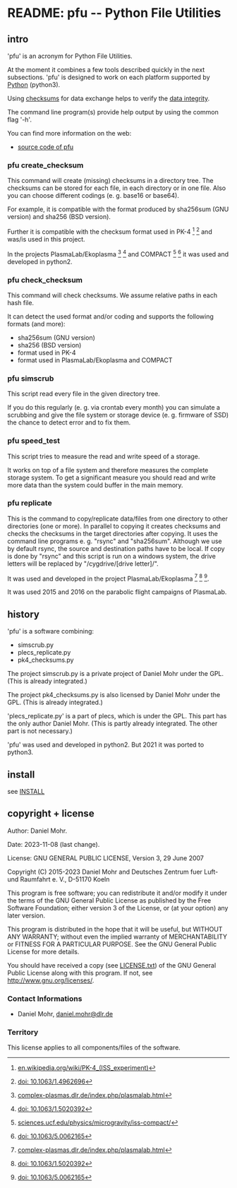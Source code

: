 # README: pfu -- Python File Utilities

## intro

'pfu' is an acronym for Python File Utilities.

At the moment it combines a few tools described quickly in the next subsections.
'pfu' is designed to work on each platform supported by
[Python](https://www.python.org/) (python3).

Using [checksums](https://en.wikipedia.org/wiki/Checksum)
for data exchange helps to verify the
[data integrity](https://en.wikipedia.org/wiki/Data_integrity).

The command line program(s) provide help output by using the common flag '-h'.

You can find more information on the web:

* [source code of pfu](https://gitlab.com/dlr-pa/pfu)

### pfu create_checksum

This command will create (missing) checksums in a directory tree.
The checksums can be stored for each file, in each directory or in one file.
Also you can choose different codings (e. g. base16 or base64).

For example, it is compatible with the format produced by
sha256sum (GNU version) and sha256 (BSD version).

Further it is compatible with the checksum format used in
PK-4 [^a] [^b] and was/is used in this project.

[^a]: [en.wikipedia.org/wiki/PK-4_(ISS_experiment)](https://en.wikipedia.org/wiki/PK-4_(ISS_experiment))
[^b]: [doi: 10.1063/1.4962696](https://doi.org/10.1063/1.4962696)

In the projects PlasmaLab/Ekoplasma [^c] [^d] and COMPACT [^e] [^f]
it was used and developed in python2.

[^c]: [complex-plasmas.dlr.de/index.php/plasmalab.html](https://complex-plasmas.dlr.de/index.php/plasmalab.html)
[^d]: [doi: 10.1063/1.5020392](https://dx.doi.org/10.1063/1.5020392)
[^e]: [sciences.ucf.edu/physics/microgravity/iss-compact/](https://sciences.ucf.edu/physics/microgravity/iss-compact/)
[^f]: [doi: 10.1063/5.0062165](https://doi.org/10.1063/5.0062165)

### pfu check_checksum

This command will check checksums. We assume relative paths in each hash file.

It can detect the used format and/or coding and supports the following
formats (and more):

* sha256sum (GNU version)
* sha256 (BSD version)
* format used in PK-4
* format used in PlasmaLab/Ekoplasma and COMPACT

### pfu simscrub

This script read every file in the given directory tree.

If you do this regularly (e. g. via crontab every month) you can
simulate a scrubbing and give the file system or storage device
(e. g. firmware of SSD) the chance to detect error and to fix them.

### pfu speed_test

This script tries to measure the read and write speed of a storage.

It works on top of a file system and therefore measures the complete storage
system. To get a significant measure you should read and write more data
than the system could buffer in the main memory.

### pfu replicate

This is the command to copy/replicate data/files from one directory to other
directories (one or more). In parallel to copying it creates checksums and
checks the checksums in the target directories after copying. It uses the
command line programs e. g. "rsync" and "sha256sum". Although we use by
default rsync, the source and destination paths have to be local. If copy is
done by "rsync" and this script is run on a windows system, the drive letters
will be replaced by "/cygdrive/[drive letter]/".

It was used and developed in the project PlasmaLab/Ekoplasma [^c] [^d] [^f].

It was used 2015 and 2016 on the parabolic flight campaigns of PlasmaLab.

## history

'pfu' is a software combining:

* simscrub.py
* plecs_replicate.py
* pk4_checksums.py

The project simscrub.py is a private project of Daniel Mohr under the GPL.
(This is already integrated.)

The project pk4_checksums.py is also licensed by Daniel Mohr under the GPL.
(This is already integrated.)

'plecs_replicate.py' is a part of plecs, which is under the GPL. This part
has the only author Daniel Mohr.
(This is partly already integrated. The other part is not necessary.)

'pfu' was used and developed in python2. But 2021 it was ported to python3.

## install

see [INSTALL](INSTALL.md)

## copyright + license

Author: Daniel Mohr.

Date: 2023-11-08 (last change).

License: GNU GENERAL PUBLIC LICENSE, Version 3, 29 June 2007

Copyright (C) 2015-2023 Daniel Mohr and
Deutsches Zentrum fuer Luft- und Raumfahrt e. V., D-51170 Koeln

 This program is free software; you can redistribute it and/or
 modify it under the terms of the GNU General Public License as
 published by the Free Software Foundation; either version 3 of
 the License, or (at your option) any later version.

 This program is distributed in the hope that it will be useful,
 but WITHOUT ANY WARRANTY; without even the implied warranty of
 MERCHANTABILITY or FITNESS FOR A PARTICULAR PURPOSE. See the GNU
 General Public License for more details.

 You should have received a copy (see [LICENSE.txt](LICENSE.txt)) of the
 GNU General Public License along with this program.
 If not, see <http://www.gnu.org/licenses/>.

### Contact Informations

* Daniel Mohr, [daniel.mohr@dlr.de](mailto:daniel.mohr@dlr.de)

### Territory

This license applies to all components/files of the software.
